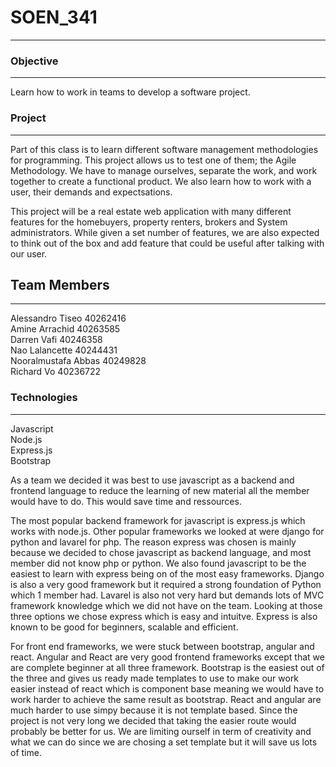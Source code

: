# SOEN_341
***
### Objective
***
Learn how to work in teams to develop a software project. <br>
### Project
***
Part of this class is to learn different software management methodologies for programming. This project allows us to test one of them; the Agile Methodology.
We have to manage ourselves, separate the work, and work together to create a functional product.
We also learn how to work with a user, their demands and expectsations.<br>

This project will be a real estate web application with many different features for the homebuyers, property renters, brokers and System administrators. While given a set number of features, we are also expected to think out of the box and add feature that could be useful after talking with our user.


## Team Members
***
Alessandro Tiseo 40262416 <br>
Amine Arrachid 40263585     <br>
Darren Vafi 40246358      <br>
Nao Lalancette 40244431  <br>
Nooralmustafa Abbas 40249828 <br>
Richard Vo 40236722  <br>

### Technologies
***
Javascript<br>
Node.js<br>
Express.js<br>
Bootstrap<br>


As a team we decided it was best to use javascript as a backend and frontend language to reduce the learning of new material all the member would have to do. This would save time and ressources.

The most popular backend framework for javascript is express.js which works with node.js. Other popular frameworks we looked at were django for python and lavarel for php. The reason express was chosen is mainly because we decided to chose javascript as backend language, and most member did not know php or python. We also found javascript to be the easiest to learn with express being on of the most easy frameworks. Django is also a very good framework but it required a strong foundation of Python which 1 member had. Lavarel is also not very hard but demands lots of MVC framework knowledge which we did not have on the team. Looking at those three options we chose express which is easy and intuitve. Express is also known to be good for beginners, scalable and efficient. 

For front end frameworks, we were stuck between bootstrap, angular and react. Angular and React are very good frontend frameworks except that we are complete beginner at all three framework. Bootstrap is the easiest out of the three and gives us ready made templates to use to make our work easier instead of react which is component base meaning we would have to work harder to achieve the same result as bootstrap. React and angular are much harder to use simpy because it is not template based. Since the project is not very long we decided that taking the easier route would probably be better for us. We are limiting ourself in term of creativity and what we can do since we are chosing a set template but it will save us lots of time. 




